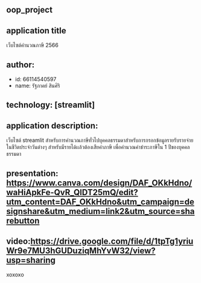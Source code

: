 ## oop_project
## application title
เว็บไซต์คำนวณภาษี 2566
## author: 
  * id: 66114540597
  * name: รัฐภาคย์ สินศิริ
## technology: [streamlit]
## application description: 
เว็บไซต์ streamlit สำหรับการคำนวณภาษีทั่วไปบุคคลธรรมดาสำหรับการกรอกข้อมูลรายรับรายจ่ายในชีวิตประจำวันต่างๆ สำหรับมีรายได้เเล้วต้องเสียค่าภาษี เพื่อคำนวณค่าชำระภาษีใน 1 ปีของบุคคลธรรมดา
## presentation:  https://www.canva.com/design/DAF_OKkHdno/waHiApkFe-QvR_QlDT25mQ/edit?utm_content=DAF_OKkHdno&utm_campaign=designshare&utm_medium=link2&utm_source=sharebutton
## video:https://drive.google.com/file/d/1tpTg1yriuWr9e7MU3hGUDuziqMhYvW32/view?usp=sharing
 xoxoxo
